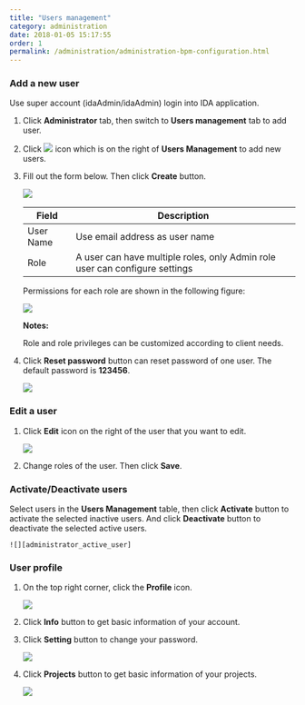 ```yaml
---
title: "Users management"
category: administration
date: 2018-01-05 15:17:55
order: 1
permalink: /administration/administration-bpm-configuration.html
---
```


### Add a new user 
  Use super account (idaAdmin/idaAdmin) login into IDA application.
  1. Click **Administrator** tab, then switch to  **Users management** tab to add user.  
  2. Click ![][add_icon] icon which is on the right of **Users Management** to add new users. 
  3. Fill out the form below. Then click **Create** button.
  
     ![][administrator_add]  
	
     |   Field       | Description               |
     | --------------|---------------------------| 
     | User Name     | Use email address as user name| 
     | Role          | A user can have multiple roles, only Admin role user can configure settings|
     
     Permissions for each role are shown in the following figure:
     
     ![][administrator_role_permission]
     
     **Notes:**
     
     Role and role privileges can be customized according to client needs.
                
  4. Click **Reset password** button can reset password of one user. The default password is **123456**.
  
     ![][administrator_reset_password]  

### Edit a user 
  1. Click **Edit** icon on the right of the user that you want to edit.
  
     ![][administrator_edit_user]
     
  2. Change roles of the user. Then click **Save**.
  
### Activate/Deactivate users
  
   Select users in the **Users Management** table, then click **Activate** button to activate the selected inactive users. And click **Deactivate** button to deactivate the selected active users.
   
   	![][administrator_active_user]
  
### User profile 
  
  1. On the top right corner, click the  **Profile** icon.
  
     ![][administrator_profile]
     
  2. Click **Info** button to get basic information of your account.
  
  3. Click **Setting** button to change your password.
  
      ![][administrator_password]
  
  4. Click **Projects** button to get basic information of your projects.
  
      ![][administrator_profile_page]
  
  
[administrator_add]: ../images/administrator/Administrator_add.png
[administrator_reset]: ../images/administrator/Administrator_reset.png
[administrator_profile]: ../images/administrator/administrator_profile.PNG
[administrator_profile_page]: ../images/administrator/administrator_profile_page.PNG
[administrator_password]: ../images/administrator/administrator_password.png
[add_icon]: ../images/administrator/Administrator_add_icon.png
[administrator_reset_password]: ../images/administrator/administrator_reset_password.png
[administrator_edit_user]: ../images/administrator/administrator_edit_user.png
[administrator_active_user]: ../images/administrator/administrator_active_user.png
[administrator_role_permission]: ../images/administrator/administrator_role_permission.png



